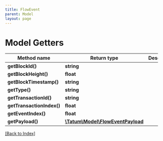 ```yaml
---
title: FlowEvent
parent: Model
layout: page
---
```


# Model Getters

Method name | Return type | Description | Notes
------------ | ------------- | ------------- | -------------
**getBlockId()** | **string** |  | [optional]
**getBlockHeight()** | **float** |  | [optional]
**getBlockTimestamp()** | **string** |  | [optional]
**getType()** | **string** |  | [optional]
**getTransactionId()** | **string** |  | [optional]
**getTransactionIndex()** | **float** |  | [optional]
**getEventIndex()** | **float** |  | [optional]
**getPayload()** | [**\Tatum\Model\FlowEventPayload**](FlowEventPayload.md) |  | [optional]

[[Back to Index]](../index.md)
